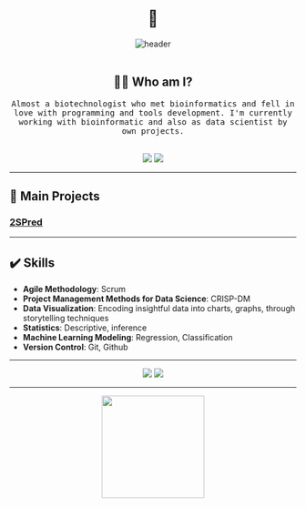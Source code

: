  <h1 align="center"> 👋 </h1>
<div align="center">
  <img src="Jean.gif" alt="header"/>
</div>
&nbsp;
<h2 align="center"> 👨‍💻 Who am I?</h2>
<p align="center">
  <samp>Almost a biotechnologist who met bioinformatics and fell in love with programming and tools development.  I'm currently working with bioinformatic and also as data scientist by own projects.
  </samp>
  <br> <br>
 <p align="center">
 <a href="https://www.linkedin.com/in/jean-rodrigues/" target="_blank"><img src="https://img.shields.io/badge/-LinkedIn-%230077B5?style=for-the-badge&logo=linkedin&logoColor=white" target="_blank"></a> 
    <a href = "mailto:eujean.ros@gmail.com"><img src="https://img.shields.io/badge/-Gmail-%23333?style=for-the-badge&logo=gmail&logoColor=white" target="_blank"></a>
</p>

---
  <h2 align="left"> 📑 Main Projects </h2>

### [2SPred](https://github.com/mejanros/s2Pred)
---
<h2 align="left"> ✔️ Skills</h2>

- **Agile Methodology**: Scrum
- **Project Management Methods for Data Science**: CRISP-DM
- **Data Visualization**: Encoding insightful data into charts, graphs, through storytelling techniques
- **Statistics**: Descriptive, inference
- **Machine Learning Modeling**: Regression, Classification
- **Version Control**: Git, Github


---

 <p align="center">
 <a href="https://www.linkedin.com/in/jean-rodrigues/" target="_blank"><img src="https://img.shields.io/badge/-LinkedIn-%230077B5?style=for-the-badge&logo=linkedin&logoColor=white" target="_blank"></a> 
    <a href = "mailto:eujean.ros@gmail.com"><img src="https://img.shields.io/badge/-Gmail-%23333?style=for-the-badge&logo=gmail&logoColor=white" target="_blank"></a>
</p>

---
<div align="center">
  <a href="https://github.com/mejanros">
  
  <img height="180em" src="https://github-readme-stats.vercel.app/api/top-langs/?username=mejanros&layout=compact&langs_count=7&theme=dark"/>
</div>
  <img align="right" height="150" style="border-radius:50px;" 
</div>
